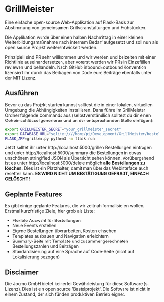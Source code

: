# GrillMeister
Eine einfache open-source Web-Applikation auf Flask-Basis zur Abstimmung von gemeinsamen Grillveranstaltungen und Frühstücken.

Die Applikation wurde über einen halben Nachmittag in einer kleinen Weiterbildungsmaßnahme nach internem Bedarf aufgesetzt und soll nun als open source Projekt weiterentwickelt werden.

Prinzipiell sind PR sehr willkommen und wir werden und beizeiten mit einer Richtlinie auseinandersetzen, aber vorerst werden wir PRs in Einzefällen reviewen und behandeln. Nach GitHub inbound=outbound Konvention lizensiert ihr durch das Beitragen von Code eure Beiträge ebenfalls unter der MIT Lizenz.

## Ausführen
Bevor du das Projekt starten kannst solltest die in einer lokalen, virtuellen Umgebung die Abhängigkeiten installieren. Dann führe im GrillMeister Ordner folgende Commands aus (selbstverständlich solltest du dir einen Geheimschlüssel generieren und an der entsprechenden Stelle einfügen):

```bash
export GRILLMEISTER_SECRET="your_grillmeister_secret"
export DATABASE_URL="sqlite:////home/pi/Development/GrillMeister/bestellungen.db"
FLASK_APP=grillen.py python3 -m flask run
```

Jetzt solltet ihr unter http://localhost:5000/grillen Bestellungen eintragen und unter http://localhost:5000/summary die Bestellungen in etwas unschönem stringified JSON als Übersicht sehen können.
Vorübergehend ist es unter http://localhost:5000/delete möglich **alle Bestellungen zu löschen**. Dies ist ein Platzhalter, damit man über das Webinteface auch resetten kann. **ES WIRD NICHT UM BESTÄTIGUNG GEFRAGT, EINFACH GELÖSCHT!**

## Geplante Features
Es gibt einige geplante Features, die wir zeitnah formalisieren wollen. Erstmal kurzfristige Ziele, hier grob als Liste:
* Flexible Auswahl für Bestellungen
* Neue Events erstellen
* Eigene Bestellungen überarbeiten, Kosten einsehen
* Templates ausbauen und Navigation erleichtern
* Summary-Seite mit Template und zusammengerechneten Bestellungszahlen und Beiträgen
* Standardisierung auf eine Sprache auf Code-Seite (nicht auf Lokalisierung bezogen)

## Disclaimer
Die Joomo GmbH bietet keinerlei Gewährleistung für diese Software (s. Lizenz). Dies ist ein open source 'Bastelprojekt'. Die Software ist nicht in einem Zustand, der sich für den produktiven Betrieb eignet.
